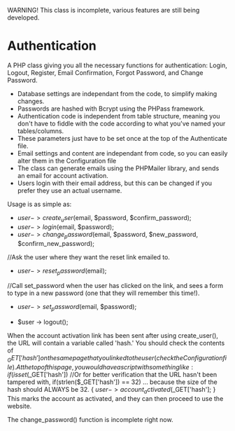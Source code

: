 WARNING! This class is incomplete, various features are still being developed.

Authentication
==================

A PHP class giving you all the necessary functions for authentication: Login, Logout, Register, Email Confirmation, Forgot Password, and Change Password.

- Database settings are independant from the code, to simplify making changes.
- Passwords are hashed with Bcrypt using the PHPass framework.
- Authentication code is independent from table structure, meaning you don't have to fiddle with the code according to what you've named your tables/columns. 
- These parameters just have to be set once at the top of the Authenticate file.
- Email settings and content are independant from code, so you can easily alter them in the Configuration file 
- The class can generate emails using the PHPMailer library, and sends an email for account activation. 
- Users login with their email address, but this can be changed if you prefer they use an actual username.

Usage is as simple as:
- $user -> create_user($email, $password, $confirm_password);
- $user -> login($email, $password);
- $user -> change_password($email, $password, $new_password, $confirm_new_password);

//Ask the user where they want the reset link emailed to. 
- $user -> reset_password($email);

//Call set_password when the user has clicked on the link, and sees a form to type in a new password (one that they will remember this time!).
- $user -> set_password($email, $password);

- $user -> logout();

When the account activation link has been sent after using create_user(), the URL will contain a variable called 'hash.' You should check the contents of $_GET['hash'] on the same page that you linked to the user (check the Configuration file).
At the top of this page, you would have a script with something like:
	if(isset($_GET['hash']) //Or for better verification that the URL hasn't been tampered with, if(strlen($_GET['hash']) == 32) ... because the size of the hash should ALWAYS be 32.
	{
		$user->account_activated($_GET['hash'];
	}
This marks the account as activated, and they can then proceed to use the website.

The change_password() function is incomplete right now.


